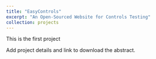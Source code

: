 ```yaml
---
title: "EasyControls"
excerpt: "An Open-Sourced Website for Controls Testing"
collection: projects
---
```


This is the first project

Add project details and link to download the abstract. 